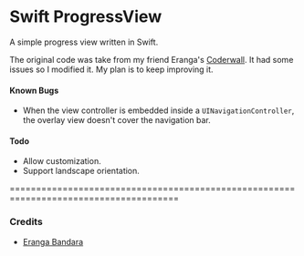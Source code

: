 Swift ProgressView
==================

A simple progress view written in Swift.

The original code was take from my friend Eranga's [Coderwall](https://coderwall.com/p/su1t1a). It had some issues so I modified it. My plan is to keep improving it.


#### Known Bugs
* When the view controller is embedded inside a `UINavigationController`, the overlay view doesn't cover the navigation bar.

#### Todo
* Allow customization.
* Support landscape orientation.


======================================================================================
### Credits

* [Eranga Bandara](https://coderwall.com/itseranga)

